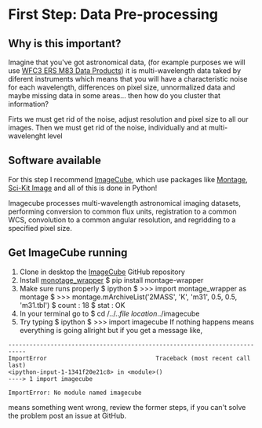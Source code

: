 First Step: Data Pre-processing
=================

Why is this important?
-----------------
Imagine that you've got astronomical data, (for example purposes we will use [WFC3 ERS M83 Data Products](http://archive.stsci.edu/prepds/wfc3ers/m83datalist.html)) it is multi-wavelength data taked by diferent instruments which means that you will have a characteristic noise for each wavelength, differences on pixel size, unnormalized data and maybe missing data in some areas... then how do you cluster that information?

Firts we must get rid of the noise, adjust resolution and pixel size to all our images. Then we must get rid of the noise, individually and at multi-wavelenght level 

Software available
-----------------
For this step I recommend [ImageCube](https://github.com/sophiathl/imagecube.git),
 which use packages like [Montage](http://montage.ipac.caltech.edu/index.html),
 [Sci-Kit Image](http://scikit-image.org/) and all of this is done in Python!
 
 Imagecube processes multi-wavelength astronomical imaging datasets, performing conversion to common flux units,
 registration to a common WCS, convolution to a common angular resolution, and regridding to a specified pixel size.
 
Get ImageCube running
-----------------
1. Clone in desktop the [ImageCube](ttps://github.com/sophiathl/imagecube.git) GitHub repository
2. Install [monotage_wrapper](http://www.astropy.org/montage-wrapper/)
  $ pip install montage-wrapper
3. Make sure runs properly
  $ ipython
  $ >>> import montage_wrapper as montage
  $ >>> montage.mArchiveList('2MASS', 'K', 'm31', 0.5, 0.5, 'm31.tbl')
  $ count : 18
  $ stat : OK
4. In your terminal go to
  $ cd /../..*file location*../imagecube
5. Try typing
  $ ipython
  $ >>>  import imagecube
If nothing happens means everything is going allright but if you get a message like,
  ```
  ---------------------------------------------------------------------------
  ImportError                               Traceback (most recent call last)
  <ipython-input-1-1341f20e21c8> in <module>()
  ----> 1 import imagecube
  
  ImportError: No module named imagecube
  ```
means something went wrong, review the former steps, if you can't solve the problem post an issue at GitHub.

